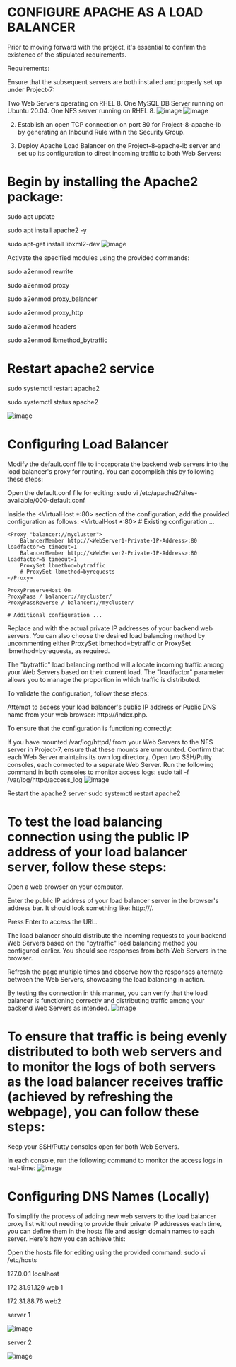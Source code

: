 # CONFIGURE APACHE AS A LOAD BALANCER
Prior to moving forward with the project, it's essential to confirm the existence of the stipulated requirements.

Requirements:

Ensure that the subsequent servers are both installed and properly set up under Project-7:

Two Web Servers operating on RHEL 8.
One MySQL DB Server running on Ubuntu 20.04.
One NFS server running on RHEL 8.
![image](https://github.com/HassanSesay/darey.io-PBL-Projects/assets/114838820/ea77e030-6e29-4345-97b7-804238cc0e8e)
![image](https://github.com/HassanSesay/darey.io-PBL-Projects/assets/114838820/101029a0-24c8-446c-b26e-56abc2cc1705)

2. Establish an open TCP connection on port 80 for Project-8-apache-lb by generating an Inbound Rule within the Security Group.

3. Deploy Apache Load Balancer on the Project-8-apache-lb server and set up its configuration to direct incoming traffic to both Web Servers:

# Begin by installing the Apache2 package:
sudo apt update

sudo apt install apache2 -y

 sudo apt-get install libxml2-dev
 ![image](https://github.com/HassanSesay/darey.io-PBL-Projects/assets/114838820/95f51bf7-891a-4e18-900a-4faa2f1e6e35)

 Activate the specified modules using the provided commands:
 
sudo a2enmod rewrite

sudo a2enmod proxy

sudo a2enmod proxy_balancer

sudo a2enmod proxy_http

sudo a2enmod headers

sudo a2enmod lbmethod_bytraffic
# Restart apache2 service
sudo systemctl restart apache2

sudo systemctl status apache2

![image](https://github.com/HassanSesay/darey.io-PBL-Projects/assets/114838820/9536a6c2-a6de-46cd-bc77-09eeb2e5c245)

# Configuring Load Balancer

Modify the default.conf file to incorporate the backend web servers into the load balancer's proxy for routing. You can accomplish this by following these steps:

Open the default.conf file for editing:
sudo vi /etc/apache2/sites-available/000-default.conf

Inside the <VirtualHost *:80> section of the configuration, add the provided configuration as follows:
<VirtualHost *:80>
    # Existing configuration ...

    <Proxy "balancer://mycluster">
        BalancerMember http://<WebServer1-Private-IP-Address>:80 loadfactor=5 timeout=1
        BalancerMember http://<WebServer2-Private-IP-Address>:80 loadfactor=5 timeout=1
        ProxySet lbmethod=bytraffic
        # ProxySet lbmethod=byrequests
    </Proxy>

    ProxyPreserveHost On
    ProxyPass / balancer://mycluster/
    ProxyPassReverse / balancer://mycluster/

    # Additional configuration ...
</VirtualHost>
Replace <WebServer1-Private-IP-Address> and <WebServer2-Private-IP-Address> with the actual private IP addresses of your backend web servers. You can also choose the desired load balancing method by uncommenting either ProxySet lbmethod=bytraffic or ProxySet lbmethod=byrequests, as required.

The "bytraffic" load balancing method will allocate incoming traffic among your Web Servers based on their current load. The "loadfactor" parameter allows you to manage the proportion in which traffic is distributed.

To validate the configuration, follow these steps:

Attempt to access your load balancer's public IP address or Public DNS name from your web browser: http://<LB-Public-IP-or-DNS>/index.php.

To ensure that the configuration is functioning correctly:

If you have mounted /var/log/httpd/ from your Web Servers to the NFS server in Project-7, ensure that these mounts are unmounted.
Confirm that each Web Server maintains its own log directory.
Open two SSH/Putty consoles, each connected to a separate Web Server. Run the following command in both consoles to monitor access logs:
sudo tail -f /var/log/httpd/access_log
![image](https://github.com/HassanSesay/darey.io-PBL-Projects/assets/114838820/9481b981-ab55-4b8b-9c09-13cde4f1cc74)

Restart the apache2 server sudo systemctl restart apache2

# To test the load balancing connection using the public IP address of your load balancer server, follow these steps:

Open a web browser on your computer.

Enter the public IP address of your load balancer server in the browser's address bar. It should look something like: http://<Load-Balancer-Public-IP>/.

Press Enter to access the URL.

The load balancer should distribute the incoming requests to your backend Web Servers based on the "bytraffic" load balancing method you configured earlier. You should see responses from both Web Servers in the browser.

Refresh the page multiple times and observe how the responses alternate between the Web Servers, showcasing the load balancing in action.

By testing the connection in this manner, you can verify that the load balancer is functioning correctly and distributing traffic among your backend Web Servers as intended.
![image](https://github.com/HassanSesay/darey.io-PBL-Projects/assets/114838820/a0cb3c5e-4b68-4fd2-b724-ac4775f7af90)

# To ensure that traffic is being evenly distributed to both web servers and to monitor the logs of both servers as the load balancer receives traffic (achieved by refreshing the webpage), you can follow these steps:

Keep your SSH/Putty consoles open for both Web Servers.

In each console, run the following command to monitor the access logs in real-time:
![image](https://github.com/HassanSesay/darey.io-PBL-Projects/assets/114838820/3c699e3d-0100-4420-945f-6454b4d7e755)


# Configuring DNS Names (Locally)
To simplify the process of adding new web servers to the load balancer proxy list without needing to provide their private IP addresses each time, you can define them in the hosts file and assign domain names to each server. Here's how you can achieve this:

Open the hosts file for editing using the provided command:
sudo vi /etc/hosts

127.0.0.1 localhost

172.31.91.129 web 1

172.31.88.76 web2


server 1

![image](https://github.com/HassanSesay/darey.io-PBL-Projects/assets/114838820/3bfa5ac2-e314-47f2-aaaf-29edb3e12592)


server 2

![image](https://github.com/HassanSesay/darey.io-PBL-Projects/assets/114838820/098d5f07-e486-431f-8980-a830437782cd)



